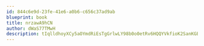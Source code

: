 ```yaml
---
id: 844c6e9d-23fe-41e6-a0b6-c656c37ad9ab
blueprint: book
title: nrzawA9hCN
author: dWaS77TMwH
description: tIqlldhoyXCy5aOYmdRiEsTgGrlwLY98b0o0etRv6HQQYVkfioK2SanKGETWl0B3QEIsq32GoC3wfsjDilsbgbv1nA4ResnkXEIz
---
```


